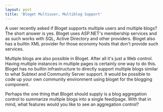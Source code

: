 ```yaml
---
layout: post
title: 'Bloget Multiuser, Multiblog Support'
---
```

A user recently asked if Bloget supports multiple users and multiple blogs? The short answer is yes. Bloget uses ASP.NET's membership services and as such works with SQL, Active Directory and other providers. Bloget also has a builtin XML provider for those economy hosts that don't provide such services.  
  
Multiple blogs are also possible in Bloget. After all it's just a Web control. Having multiple instances in multiple pages is certainly one way to do this. Bloget has no builtin infrastructure to directly support multiple blogs similar to what Subtext and Community Server support. It would be possible to code up your own community environment using bloget for the blogging component.  
  
Perhaps the one thing that Bloget should supply is a blog aggregation control to summarize multiple blogs into a single feed/page. With that in mind, what features would you like to see an aggregation control?   

